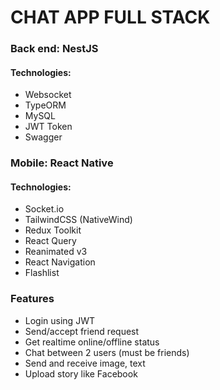 # CHAT APP FULL STACK

### Back end: NestJS

#### Technologies:

<ul>
<li>Websocket</li>
<li>TypeORM</li>
<li>MySQL</li>
<li>JWT Token</li>
<li>Swagger</li>
</ul>

### Mobile: React Native

#### Technologies:

<ul>
<li>Socket.io</li>
<li>TailwindCSS (NativeWind)</li>
<li>Redux Toolkit</li>
<li>React Query</li>
<li>Reanimated v3</li>
<li>React Navigation</li>
<li>Flashlist</li>
</ul>

### Features

<ul>
<li>Login using JWT</li>
<li>Send/accept friend request</li>
<li>Get realtime online/offline status</li>
<li>Chat between 2 users (must be friends)</li>
<li>Send and receive image, text</li>
<li>Upload story like Facebook</li>
</ul>

